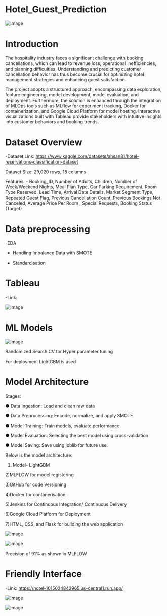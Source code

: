 # Hotel_Guest_Prediction

![image](https://github.com/user-attachments/assets/2c9977c0-ea75-446b-8968-5845726cf8e6)


# Introduction

The hospitality industry faces a significant challenge with booking cancellations, which can lead to revenue loss, operational inefficiencies, and planning difficulties. Understanding and predicting customer cancellation behavior has thus become crucial for optimizing hotel management strategies and enhancing guest satisfaction.

The project adopts a structured approach, encompassing data exploration, feature engineering, model development, model evaluation, and deployment. Furthermore, the solution is enhanced through the integration of MLOps tools such as MLflow for experiment tracking, Docker for containerization, and Google Cloud Platform for model hosting. Interactive visualizations built with Tableau provide stakeholders with intuitive insights into customer behaviors and booking trends.

# Dataset Overview

-Dataset Link: https://www.kaggle.com/datasets/ahsan81/hotel-reservations-classification-dataset

Dataset Size: 29,020 rows, 18 columns

Features: - Booking_ID, Number of Adults, Children, Number of Week/Weekend Nights, Meal Plan Type, Car Parking Requirement, Room Type Reserved, Lead Time, Arrival Date Details, Market Segment Type, Repeated Guest Flag, Previous Cancellation Count, Previous Bookings Not Canceled, Average Price Per Room , Special Requests, Booking Status (Target)

# Data preprocessing

-EDA

- Handling Imbalance Data with SMOTE

- Standardisation

# Tableau

-Link:  

![image](https://github.com/user-attachments/assets/a6bd37b6-3f7d-4297-91fc-280b07143256)


# ML Models

![image](https://github.com/user-attachments/assets/b662ed6e-d14f-41f2-838a-91597d33adfa)

Randomized Search CV for Hyper parameter tuning

For deployment LightGBM is used

# Model Architecture

Stages:

● Data Ingestion: Load and clean raw data

● Data Preprocessing: Encode, normalize, and apply SMOTE

● Model Training: Train models, evaluate performance

● Model Evaluation: Selecting the best model using cross-validation

● Model Saving: Save using joblib for future use.

Below is the model architecture:

1) Model- LightGBM

2)MLFLOW for model registering

3)GitHub for code Versioning

4)Docker for contanerisation

5)Jenkins for Continuous Integration/ Continuous Delivery

6)Google Cloud Platform for Deployment

7)HTML, CSS, and Flask for building the web application

![image](https://github.com/user-attachments/assets/5ebb3306-dd3f-47e1-acb9-0838c2c6dd1c)

![image](https://github.com/user-attachments/assets/bfe3bcc3-6ee2-4fd4-a22c-69d6bfb20f58)

Precision of 91% as shown in MLFLOW

# Friendly Interface

-Link: https://hotel-1015024842965.us-central1.run.app/

![image](https://github.com/user-attachments/assets/f748c663-768e-4dba-b956-eb2e9426a6e7)

![image](https://github.com/user-attachments/assets/b8d9c6b6-0411-4428-b1c6-a38611a71efb)

